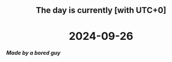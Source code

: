 <h2 align=center>The day is currently [with UTC+0]</h2>
<h1 align=center><!--TIME BEGIN-->2024-09-26<!--TIME END--></h1>
<h5>Made by a bored guy</h5>
